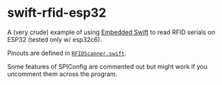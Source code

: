 # swift-rfid-esp32

A (very crude) example of using [Embedded Swift](https://www.swift.org/getting-started/embedded-swift/) to read RFID serials on ESP32 (tested only w/ esp32c6).

Pinouts are defined in [`RFIDScanner.swift`](main/RFIDScanner.swift).

Some features of SPIConfig are commented out but might work if you uncomment them across the program.
